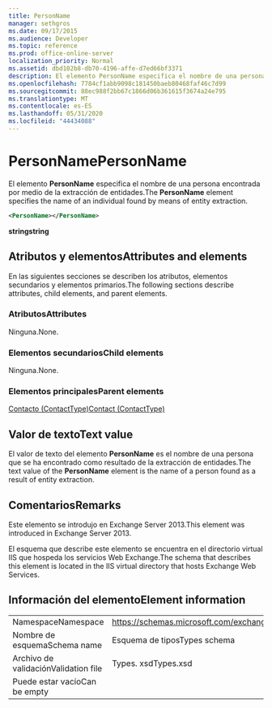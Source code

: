 ```yaml
---
title: PersonName
manager: sethgros
ms.date: 09/17/2015
ms.audience: Developer
ms.topic: reference
ms.prod: office-online-server
localization_priority: Normal
ms.assetid: dbd102b8-db70-4196-affe-d7ed66bf3371
description: El elemento PersonName especifica el nombre de una persona encontrada por medio de la extracción de entidades.
ms.openlocfilehash: 7784cf1abb9098c181450baeb80468faf46c7d99
ms.sourcegitcommit: 88ec988f2bb67c1866d06b361615f3674a24e795
ms.translationtype: MT
ms.contentlocale: es-ES
ms.lasthandoff: 05/31/2020
ms.locfileid: "44434088"
---
```

# <a name="personname"></a><span data-ttu-id="e83d8-103">PersonName</span><span class="sxs-lookup"><span data-stu-id="e83d8-103">PersonName</span></span>

<span data-ttu-id="e83d8-104">El elemento **PersonName** especifica el nombre de una persona encontrada por medio de la extracción de entidades.</span><span class="sxs-lookup"><span data-stu-id="e83d8-104">The **PersonName** element specifies the name of an individual found by means of entity extraction.</span></span> 
  
```XML
<PersonName></PersonName>
```

 <span data-ttu-id="e83d8-105">**string**</span><span class="sxs-lookup"><span data-stu-id="e83d8-105">**string**</span></span>
## <a name="attributes-and-elements"></a><span data-ttu-id="e83d8-106">Atributos y elementos</span><span class="sxs-lookup"><span data-stu-id="e83d8-106">Attributes and elements</span></span>

<span data-ttu-id="e83d8-107">En las siguientes secciones se describen los atributos, elementos secundarios y elementos primarios.</span><span class="sxs-lookup"><span data-stu-id="e83d8-107">The following sections describe attributes, child elements, and parent elements.</span></span>
  
### <a name="attributes"></a><span data-ttu-id="e83d8-108">Atributos</span><span class="sxs-lookup"><span data-stu-id="e83d8-108">Attributes</span></span>

<span data-ttu-id="e83d8-109">Ninguna.</span><span class="sxs-lookup"><span data-stu-id="e83d8-109">None.</span></span>
  
### <a name="child-elements"></a><span data-ttu-id="e83d8-110">Elementos secundarios</span><span class="sxs-lookup"><span data-stu-id="e83d8-110">Child elements</span></span>

<span data-ttu-id="e83d8-111">Ninguna.</span><span class="sxs-lookup"><span data-stu-id="e83d8-111">None.</span></span>
  
### <a name="parent-elements"></a><span data-ttu-id="e83d8-112">Elementos principales</span><span class="sxs-lookup"><span data-stu-id="e83d8-112">Parent elements</span></span>

[<span data-ttu-id="e83d8-113">Contacto (ContactType)</span><span class="sxs-lookup"><span data-stu-id="e83d8-113">Contact (ContactType)</span></span>](contact-contacttype.md)
  
## <a name="text-value"></a><span data-ttu-id="e83d8-114">Valor de texto</span><span class="sxs-lookup"><span data-stu-id="e83d8-114">Text value</span></span>

<span data-ttu-id="e83d8-115">El valor de texto del elemento **PersonName** es el nombre de una persona que se ha encontrado como resultado de la extracción de entidades.</span><span class="sxs-lookup"><span data-stu-id="e83d8-115">The text value of the **PersonName** element is the name of a person found as a result of entity extraction.</span></span> 
  
## <a name="remarks"></a><span data-ttu-id="e83d8-116">Comentarios</span><span class="sxs-lookup"><span data-stu-id="e83d8-116">Remarks</span></span>

<span data-ttu-id="e83d8-117">Este elemento se introdujo en Exchange Server 2013.</span><span class="sxs-lookup"><span data-stu-id="e83d8-117">This element was introduced in Exchange Server 2013.</span></span>
  
<span data-ttu-id="e83d8-118">El esquema que describe este elemento se encuentra en el directorio virtual IIS que hospeda los servicios Web Exchange.</span><span class="sxs-lookup"><span data-stu-id="e83d8-118">The schema that describes this element is located in the IIS virtual directory that hosts Exchange Web Services.</span></span>
  
## <a name="element-information"></a><span data-ttu-id="e83d8-119">Información del elemento</span><span class="sxs-lookup"><span data-stu-id="e83d8-119">Element information</span></span>

|||
|:-----|:-----|
|<span data-ttu-id="e83d8-120">Namespace</span><span class="sxs-lookup"><span data-stu-id="e83d8-120">Namespace</span></span>  <br/> |https://schemas.microsoft.com/exchange/services/2006/types  <br/> |
|<span data-ttu-id="e83d8-121">Nombre de esquema</span><span class="sxs-lookup"><span data-stu-id="e83d8-121">Schema name</span></span>  <br/> |<span data-ttu-id="e83d8-122">Esquema de tipos</span><span class="sxs-lookup"><span data-stu-id="e83d8-122">Types schema</span></span>  <br/> |
|<span data-ttu-id="e83d8-123">Archivo de validación</span><span class="sxs-lookup"><span data-stu-id="e83d8-123">Validation file</span></span>  <br/> |<span data-ttu-id="e83d8-124">Types. xsd</span><span class="sxs-lookup"><span data-stu-id="e83d8-124">Types.xsd</span></span>  <br/> |
|<span data-ttu-id="e83d8-125">Puede estar vacío</span><span class="sxs-lookup"><span data-stu-id="e83d8-125">Can be empty</span></span>  <br/> ||
   

